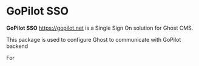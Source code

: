 # GoPilot SSO


**GoPilot SSO**  https://gopilot.net is a Single Sign On solution for Ghost CMS. 

This package is used to configure Ghost to communicate with GoPilot backend

For 